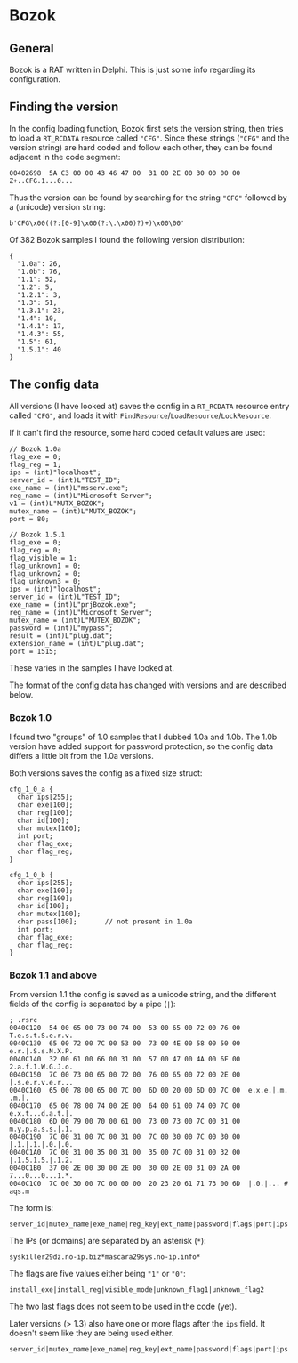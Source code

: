 # Bozok

## General

Bozok is a RAT written in Delphi. This is just some info regarding its configuration.

## Finding the version

In the config loading function, Bozok first sets the version string, then tries to load a `RT_RCDATA` resource called `"CFG"`.
Since these strings (`"CFG"` and the version string) are hard coded and follow each other, they can be found adjacent in the code segment:

    00402698  5A C3 00 00 43 46 47 00  31 00 2E 00 30 00 00 00  Z+..CFG.1...0...
  
Thus the version can be found by searching for the string `"CFG"` followed by a (unicode) version string:

    b'CFG\x00((?:[0-9]\x00(?:\.\x00)?)+)\x00\00'

Of 382 Bozok samples I found the following version distribution:

    {
      "1.0a": 26,
      "1.0b": 76,
      "1.1": 52,
      "1.2": 5,
      "1.2.1": 3,
      "1.3": 51,
      "1.3.1": 23,
      "1.4": 10,
      "1.4.1": 17,
      "1.4.3": 55,
      "1.5": 61,
      "1.5.1": 40
    }
  
## The config data

All versions (I have looked at) saves the config in a `RT_RCDATA` resource entry called `"CFG"`, and loads it 
with `FindResource`/`LoadResource`/`LockResource`.

If it can't find the resource, some hard coded default values are used:
  
    // Bozok 1.0a
    flag_exe = 0;
    flag_reg = 1;
    ips = (int)"localhost";
    server_id = (int)L"TEST_ID";
    exe_name = (int)L"msserv.exe";
    reg_name = (int)L"Microsoft Server";
    v1 = (int)L"MUTX_BOZOK";
    mutex_name = (int)L"MUTX_BOZOK";
    port = 80;
    
    // Bozok 1.5.1
    flag_exe = 0;
    flag_reg = 0;
    flag_visible = 1;
    flag_unknown1 = 0;
    flag_unknown2 = 0;
    flag_unknown3 = 0;
    ips = (int)"localhost";
    server_id = (int)L"TEST_ID";
    exe_name = (int)L"prjBozok.exe";
    reg_name = (int)L"Microsoft Server";
    mutex_name = (int)L"MUTEX_BOZOK";
    password = (int)L"mypass";
    result = (int)L"plug.dat";
    extension_name = (int)L"plug.dat";
    port = 1515;

These varies in the samples I have looked at.
  
The format of the config data has changed with versions and are described below.

### Bozok 1.0 

I found two "groups" of 1.0 samples that I dubbed 1.0a and 1.0b. 
The 1.0b version have added support for password protection, so the config data
differs a little bit from the 1.0a versions.

Both versions saves the config as a fixed size struct:

    cfg_1_0_a {
      char ips[255];
      char exe[100];
      char reg[100];
      char id[100];
      char mutex[100];
      int port;
      char flag_exe;
      char flag_reg;
    }

    cfg_1_0_b {
      char ips[255];
      char exe[100];
      char reg[100];
      char id[100];
      char mutex[100];
      char pass[100];       // not present in 1.0a
      int port;
      char flag_exe;
      char flag_reg;
    }
    
### Bozok 1.1 and above

From version 1.1 the config is saved as a unicode string, and the different fields of the config is separated by a pipe (`|`):

    ; .rsrc 
    0040C120  54 00 65 00 73 00 74 00  53 00 65 00 72 00 76 00  T.e.s.t.S.e.r.v.
    0040C130  65 00 72 00 7C 00 53 00  73 00 4E 00 58 00 50 00  e.r.|.S.s.N.X.P.
    0040C140  32 00 61 00 66 00 31 00  57 00 47 00 4A 00 6F 00  2.a.f.1.W.G.J.o.
    0040C150  7C 00 73 00 65 00 72 00  76 00 65 00 72 00 2E 00  |.s.e.r.v.e.r...
    0040C160  65 00 78 00 65 00 7C 00  6D 00 20 00 6D 00 7C 00  e.x.e.|.m. .m.|.
    0040C170  65 00 78 00 74 00 2E 00  64 00 61 00 74 00 7C 00  e.x.t...d.a.t.|.
    0040C180  6D 00 79 00 70 00 61 00  73 00 73 00 7C 00 31 00  m.y.p.a.s.s.|.1.
    0040C190  7C 00 31 00 7C 00 31 00  7C 00 30 00 7C 00 30 00  |.1.|.1.|.0.|.0.
    0040C1A0  7C 00 31 00 35 00 31 00  35 00 7C 00 31 00 32 00  |.1.5.1.5.|.1.2.
    0040C1B0  37 00 2E 00 30 00 2E 00  30 00 2E 00 31 00 2A 00  7...0...0...1.*.
    0040C1C0  7C 00 30 00 7C 00 00 00  20 23 20 61 71 73 00 6D  |.0.|... # aqs.m

The form is:

    server_id|mutex_name|exe_name|reg_key|ext_name|password|flags|port|ips
  
The IPs (or domains) are separated by an asterisk (`*`):

    syskiller29dz.no-ip.biz*mascara29sys.no-ip.info*
  
The flags are five values either being `"1"` or `"0"`:
  
    install_exe|install_reg|visible_mode|unknown_flag1|unknown_flag2
  
The two last flags does not seem to be used in the code (yet).

Later versions (> 1.3) also have one or more flags after the `ips` field. It doesn't seem like they are being used either.

    server_id|mutex_name|exe_name|reg_key|ext_name|password|flags|port|ips|flags
